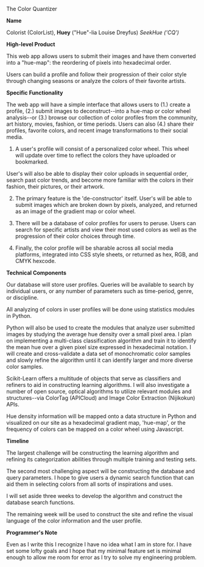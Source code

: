 The Color Quantizer


**Name**

Colorist (ColorList), **Huey** ("Hue"-lia Louise Dreyfus)
*SeekHue ('CQ')*


**High-level Product**

This web app allows users to submit their images and have them converted into a "hue-map": the reordering of pixels into hexadecimal order.

Users can build a profile and follow their progression of their color style through changing seasons or analyze the colors of their favorite artists.


**Specific Functionality**

The web app will have a simple interface that allows users to (1.) create a profile, (2.) submit images to deconstruct--into a hue-map or color wheel analysis--or (3.) browse our collection of color profiles from the community, art history, movies, fashion, or time periods. Users can also (4.) share their profiles, favorite colors, and recent image transformations to their social media.

1. A user's profile will consist of a personalized color wheel. This wheel will update over time to reflect the colors they have uploaded or bookmarked.

User's will also be able to display their color uploads in sequential order, search past color trends, and become more familiar with the colors in their fashion, their pictures, or their artwork.

2. The primary feature is the 'de-constructor' itself. User's will be able to submit images which are broken down by pixels, analyzed, and returned as an image of the gradient map or color wheel.

3. There will be a database of color profiles for users to peruse. Users can search for specific artists and view their most used colors as well as the progression of their color choices through time.

4. Finally, the color profile will be sharable across all social media platforms, integrated into CSS style sheets, or returned as hex, RGB, and CMYK hexcode.


**Technical Components**

Our database will store user profiles. Queries will be available to search by individual users, or any number of parameters such as time-period, genre, or discipline.

All analyzing of colors in user profiles will be done using statistics modules in Python.

Python will also be used to create the modules that analyze user submitted images by studying the average hue density over a small pixel area. I plan on implementing a multi-class classification algorithm and train it to identify the mean hue over a given pixel size expressed in hexadecimal notation. I will create and cross-validate a data set of monochromatic color samples and slowly refine the algorithm until it can identify larger and more diverse color samples.

Scikit-Learn offers a multitude of objects that serve as classifiers and refiners to aid in constructing learning algorithms. I will also investigate a number of open source, optical algorithms to utilize relevant modules and structures--via ColorTag (APICloud) and Image Color Extraction (Nijikokun) APIs.

Hue density information will be mapped onto a data structure in Python and visualized on our site as a hexadecimal gradient map, 'hue-map', or the frequency of colors can be mapped on a color wheel using Javascript.


**Timeline**

The largest challenge will be constructing the learning algorithm and refining its categorization abilities through multiple training and testing sets.

The second most challenging aspect will be constructing the database and query parameters. I hope to give users a dynamic search function that can aid them in selecting colors from all sorts of inspirations and uses.

I will set aside three weeks to develop the algorithm and construct the database search functions.

The remaining week will be used to construct the site and refine the visual language of the color information and the user profile.



**Programmer's Note**

Even as I write this I recognize I have no idea what I am in store for. I have set some lofty goals and I hope that my minimal feature set is minimal enough to allow me room for error as I try to solve my engineering problem.
